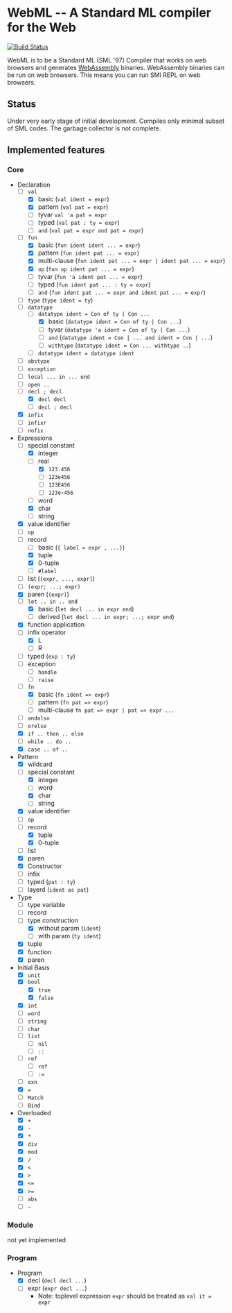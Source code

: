 # WebML -- A Standard ML compiler for the Web
[![Build Status](https://travis-ci.org/KeenS/webml.svg?branch=master)](https://travis-ci.org/KeenS/webml)

WebML is to be a Standard ML (SML '97) Compiler that works on web browsers and generates [WebAssembly](http://WebAssembly.org) binaries. WebAssembly binaries can be run on web browsers.
This means you can run SMl REPL on web browsers.

## Status
Under very early stage of initial development.
Compiles only minimal subset of SML codes. The garbage collector is not complete.

## Implemented features
### Core

* Declaration
  + [ ] `val`
    - [x] basic (`val ident = expr`)
    - [x] pattern (`val pat = expr`)
    - [ ] tyvar `val 'a pat = expr`
    - [ ] typed (`val pat : ty = expr`)
    - [ ] `and` (`val pat = expr and pat = expr`)
  + [ ] `fun`
    - [x] basic (`fun ident ident ... = expr`)
    - [x] pattern (`fun ident pat ... = expr`)
    - [x] multi-clause (`fun ident pat ... = expr | ident pat ... = expr`)
    - [x] `op` (`fun op ident pat ... = expr`)
    - [ ] tyvar (`fun 'a ident pat ... = expr`)
    - [ ] typed (`fun ident pat ... : ty = expr`)
    - [ ] `and` (`fun ident pat ... = expr and ident pat ... = expr`)
  + [ ] `type` (`type ident = ty`)
  + [ ] `datatype`
    - [ ] `datatype ident = Con of ty | Con ...`
      - [x] basic (`datatype ident = Con of ty | Con ...`)
      - [ ] tyvar (`datatype 'a ident = Con of ty | Con ...`)
      - [ ] `and` (`datatype ident = Con | ... and ident = Con | ...`)
      - [ ] `withtype` (`datatype ident = Con ... withtype ..`)
    - [ ] `datatype ident = datatype ident`
  + [ ] `abstype`
  + [ ] `exception`
  + [ ] `local ... in ... end`
  + [ ] `open ..`
  + [ ] `decl ; decl`
    - [x] `decl decl`
    - [ ] `decl ; decl`
  + [x] `infix`
  + [ ] `infixr`
  + [ ] `nofix`
* Expressions
  + [ ] special constant
    - [x] integer
    - [ ] real
      - [x] `123.456`
      - [ ] `123e456`
      - [ ] `123E456`
      - [ ] `123e~456`
    - [ ] word
    - [x] char
    - [ ] string
  + [x] value identifier
  + [ ] `op`
  + [ ] record
    - [ ] basic (`{ label = expr , ...}`)
    - [x] tuple
    - [x] 0-tuple
    - [ ] `#label`
  + [ ] list (`[expr, ..., expr]`)
  + [ ] `(expr; ...; expr)`
  + [x] paren (`(expr)`)
  + [ ] `let .. in .. end`
    - [x] basic (`let decl ... in expr end`)
    - [ ] derived (`let decl ... in expr; ...; expr end`)
  + [x] function application
  + [ ] infix operator
    - [x] L
    - [ ] R
  + [ ] typed (`exp : ty`)
  + [ ] exception
    - [ ] `handle`
    - [ ] `raise`
  + [ ] `fn`
    - [x] basic (`fn ident => expr`)
    - [ ] pattern (`fn pat => expr`)
    - [ ] multi-clause `fn pat => expr | pat => expr ...`
  + [ ] `andalso`
  + [ ] `orelse`
  + [x] `if .. then .. else`
  + [ ] `while .. do ..`
  + [x] `case .. of ..`
* Pattern
  + [x] wildcard
  + [ ] special constant
    - [x] integer
    - [ ] word
    - [x] char
    - [ ] string
  + [x]  value identifier
  + [ ] `op`
  + [ ] record
    - [x] tuple
    - [x] 0-tuple
  + [ ] list
  + [x] paren
  + [x] Constructor
  + [ ] infix
  + [ ] typed (`pat : ty`)
  + [ ] layerd (`ident as pat`)
* Type
  + [ ] type variable
  + [ ] record
  + [ ] type construction
    - [x] without param (`ident`)
    - [ ] with param (`ty ident`)
  + [x] tuple
  + [x] function
  + [x] paren
* Initial Basis
  + [x] `unit`
  + [x] `bool`
    - [x] `true`
    - [x] `false`
  + [x] `int`
  + [ ] `word`
  + [ ] `string`
  + [ ] `char`
  + [ ] `list`
    - [ ] `nil`
    - [ ] `::`
  + [ ] `ref`
    - [ ] `ref`
    - [ ] `:=`
  + [ ] `exn`
  + [x] `=`
  + [ ] `Match`
  + [ ] `Bind`
* Overloaded
  + [x] `+`
  + [x] `-`
  + [x] `*`
  + [x] `div`
  + [x] `mod`
  + [x] `/`
  + [x] `<`
  + [x] `>`
  + [x] `<=`
  + [x] `>=`
  + [ ] `abs`
  + [ ] `~`

### Module

not yet implemented

### Program

* Program
  + [x] decl (`decl decl ...`)
  + [ ] expr (`expr decl ...`)
    - Note: toplevel expression `expr` should be treated as `val it = expr`
